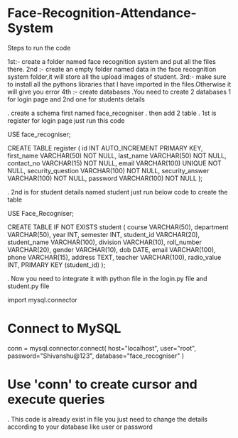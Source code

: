 # Face-Recognition-Attendance-System

Steps to run the code 

1st:-   create a folder named face recognition system and put all the files there.
2nd :- create an empty folder named data in the face recognition system folder,it will store all the upload images of student.
3rd:- make sure to install all the pythons libraries that I have imported in the files.Otherwise it will give you error
4th :- create databases
   .You need to create 2 databases 1 for login page and 2nd one for students details 

  . create a schema first named face_recogniser
  . then add 2 table 
  . 1st is register for login page  just run this code
  
   USE face_recogniser;

CREATE TABLE register (
    id INT AUTO_INCREMENT PRIMARY KEY,
    first_name VARCHAR(50) NOT NULL,
    last_name VARCHAR(50) NOT NULL,
    contact_no VARCHAR(15) NOT NULL,
    email VARCHAR(100) UNIQUE NOT NULL,
    security_question VARCHAR(100) NOT NULL,
    security_answer VARCHAR(100) NOT NULL,
    password VARCHAR(100) NOT NULL
);


. 2nd is for student details named  student just run below code to create the table 

   USE Face_Recogniser;


   CREATE TABLE IF NOT EXISTS student (
    course VARCHAR(50),
    department VARCHAR(50),
    year INT,
    semester INT,
    student_id VARCHAR(20),
    student_name VARCHAR(100),
    division VARCHAR(10),
    roll_number VARCHAR(20),
    gender VARCHAR(10),
    dob DATE,
    email VARCHAR(100),
    phone VARCHAR(15),
    address TEXT,
    teacher VARCHAR(100),
    radio_value INT,
    PRIMARY KEY (student_id)
);

. Now you need to integrate it with python file in the login.py file and student.py file 
  
   import mysql.connector

# Connect to MySQL
conn = mysql.connector.connect(
    host="localhost",
    user="root",
    password="Shivanshu@123",
    database="face_recogniser"
)

# Use 'conn' to create cursor and execute queries

. This code is already exist in file you just need to change the details according to your database like user or password 












   
